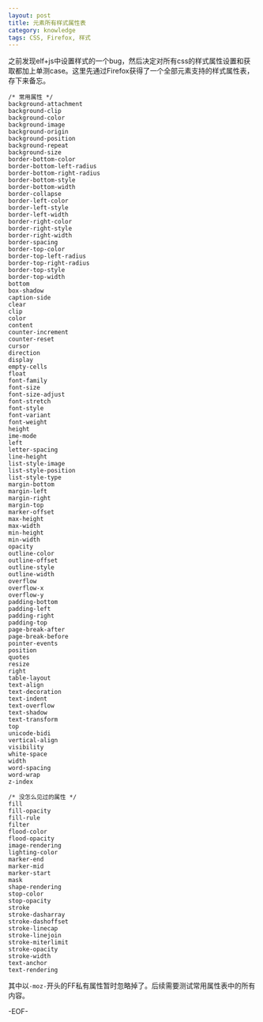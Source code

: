 ```yaml
---
layout: post
title: 元素所有样式属性表
category: knowledge
tags: CSS, Firefox, 样式
---
```


之前发现elf+js中设置样式的一个bug，然后决定对所有css的样式属性设置和获取都加上单测case。这里先通过Firefox获得了一个全部元素支持的样式属性表，存下来备忘。

	/* 常用属性 */
	background-attachment
	background-clip
	background-color
	background-image
	background-origin
	background-position
	background-repeat
	background-size
	border-bottom-color
	border-bottom-left-radius
	border-bottom-right-radius
	border-bottom-style
	border-bottom-width
	border-collapse
	border-left-color
	border-left-style
	border-left-width
	border-right-color
	border-right-style
	border-right-width
	border-spacing
	border-top-color
	border-top-left-radius
	border-top-right-radius
	border-top-style
	border-top-width
	bottom
	box-shadow
	caption-side
	clear
	clip
	color
	content
	counter-increment
	counter-reset
	cursor
	direction
	display
	empty-cells
	float
	font-family
	font-size
	font-size-adjust
	font-stretch
	font-style
	font-variant
	font-weight
	height
	ime-mode
	left
	letter-spacing
	line-height
	list-style-image
	list-style-position
	list-style-type
	margin-bottom
	margin-left
	margin-right
	margin-top
	marker-offset
	max-height
	max-width
	min-height
	min-width
	opacity
	outline-color
	outline-offset
	outline-style
	outline-width
	overflow
	overflow-x
	overflow-y
	padding-bottom
	padding-left
	padding-right
	padding-top
	page-break-after
	page-break-before
	pointer-events
	position
	quotes
	resize
	right
	table-layout
	text-align
	text-decoration
	text-indent
	text-overflow
	text-shadow
	text-transform
	top
	unicode-bidi
	vertical-align
	visibility
	white-space
	width
	word-spacing
	word-wrap
	z-index
	
	/* 没怎么见过的属性 */
	fill
	fill-opacity
	fill-rule
	filter
	flood-color
	flood-opacity
	image-rendering
	lighting-color
	marker-end
	marker-mid
	marker-start
	mask
	shape-rendering
	stop-color
	stop-opacity
	stroke
	stroke-dasharray
	stroke-dashoffset
	stroke-linecap
	stroke-linejoin
	stroke-miterlimit
	stroke-opacity
	stroke-width
	text-anchor
	text-rendering

其中以`-moz-`开头的FF私有属性暂时忽略掉了。后续需要测试常用属性表中的所有内容。

-EOF-
